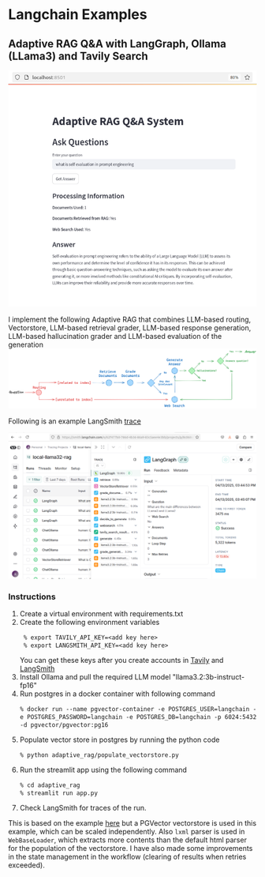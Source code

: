 # Langchain Examples

## Adaptive RAG Q&A with LangGraph, Ollama (LLama3) and Tavily Search

![Adapative RAG Streamlit App](/assets/Screenshot%20from%202025-04-15%2011-42-04.png)


I implement the following Adaptive RAG that combines LLM-based routing, Vectorstore, LLM-based retrieval grader, LLM-based response generation, LLM-based hallucination grader and LLM-based evaluation of the generation
![Adaptive RAG Workflow](/assets/adaptive_rag_flow.png)


Following is an example LangSmith [trace](https://smith.langchain.com/public/34e3de35-eb70-42c8-a227-adfe57dbad69/r)

![Example LangSmith Run](/assets/Screenshot%20from%202025-04-13%2016-09-08.png)


### Instructions

1. Create a virtual environment with requirements.txt
2. Create the following environment variables
   ```
    % export TAVILY_API_KEY=<add key here>
    % export LANGSMITH_API_KEY=<add key here>
   ```
   You can get these keys after you create accounts in [Tavily](https://www.tavily.com) and [LangSmith](https://www.langchain.com/langsmith)
3. Install Ollama and pull the required LLM model "llama3.2:3b-instruct-fp16"
4. Run postgres in a docker container with following command
    ```
    % docker run --name pgvector-container -e POSTGRES_USER=langchain -e POSTGRES_PASSWORD=langchain -e POSTGRES_DB=langchain -p 6024:5432 -d pgvector/pgvector:pg16
    ```
5. Populate vector store in postgres by running the python code  
   ```
   % python adaptive_rag/populate_vectorstore.py
   ```
6. Run the streamlit app using the following command
    ```
    % cd adaptive_rag
    % streamlit run app.py
    ```
7. Check LangSmith for traces of the run.  

This is based on the example [here](https://langchain-ai.github.io/langgraph/tutorials/rag/langgraph_adaptive_rag_local/#llm) but a PGVector vectorstore is used in this example, which can be scaled independently. Also `lxml` parser is used in `WebBaseLoader`, which extracts more contents than the default html parser for the population of the vectorstore. I have also made some improvements in the state management in the workflow (clearing of results when retries exceeded).


